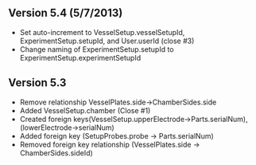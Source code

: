 ## Version 5.4 (5/7/2013)

- Set auto-increment to VesselSetup.vesselSetupId, ExperimentSetup.setupId, and User.userId (close #3)
- Change naming of ExperimentSetup.setupId to ExperimentSetup.experimentSetupId

## Version 5.3

- Remove relationship VesselPlates.side->ChamberSides.side 
- Added VesselSetup.chamber (Close #1)
- Created foreign keys(VesselSetup.upperElectrode->Parts.serialNum), (lowerElectrode->serialNum)
- Added foreign key (SetupProbes.probe -> Parts.serialNum)
- Removed foreign key relationship (VesselPlates.side -> ChamberSides.sideId)
